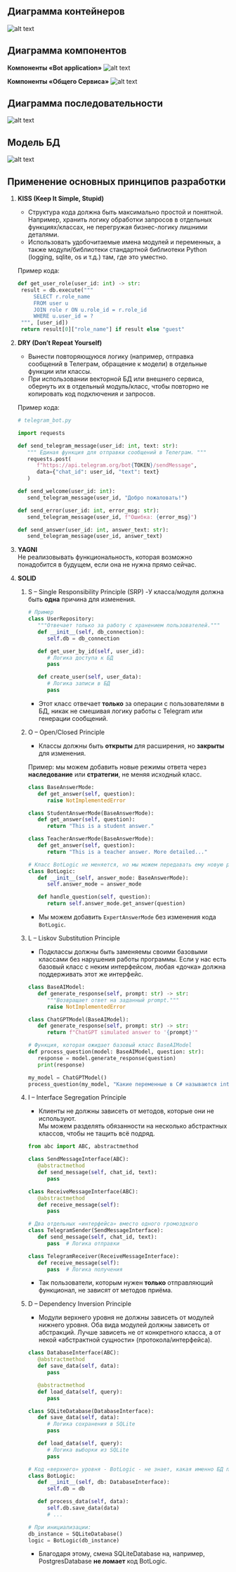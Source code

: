 ## Диаграмма контейнеров
![alt text](image-4.png)

## Диаграмма компонентов

**Компоненты «Bot application»**
![alt text](image-5.png)

**Компоненты «Общего Сервиса»**
![alt text](image-6.png)

## Диаграмма последовательности
![alt text](image-3.png)

## Модель БД
![alt text](image-2.png)

## Применение основных принципов разработки
1. **KISS (Keep It Simple, Stupid)**  
   - Структура кода должна быть максимально простой и понятной. Например, хранить логику обработки запросов в отдельных функциях/классах, не перегружая бизнес-логику лишними деталями.
   - Использовать удобочитаемые имена модулей и переменных, а также модули/библиотеки стандартной библиотеки Python (logging, sqlite, os и т.д.) там, где это уместно.
   
   Пример кода: 
   ```python
   def get_user_role(user_id: int) -> str:
    result = db.execute("""
        SELECT r.role_name
        FROM user u
        JOIN role r ON u.role_id = r.role_id
        WHERE u.user_id = ?
    """, [user_id])
    return result[0]["role_name"] if result else "guest"
   ```

2. **DRY (Don’t Repeat Yourself)**  
   - Вынести повторяющуюся логику (например, отправка сообщений в Телеграм, обращение к модели) в отдельные функции или классы.  
   - При использовании векторной БД или внешнего сервиса, обернуть их в отдельный модуль/класс, чтобы повторно не копировать код подключения и запросов.
   
   Пример кода: 
   ```python
   # telegram_bot.py

   import requests

   def send_telegram_message(user_id: int, text: str):
      """ Единая функция для отправки сообщений в Телеграм. """
      requests.post(
         f"https://api.telegram.org/bot{TOKEN}/sendMessage",
         data={"chat_id": user_id, "text": text}
      )

   def send_welcome(user_id: int):
      send_telegram_message(user_id, "Добро пожаловать!")

   def send_error(user_id: int, error_msg: str):
      send_telegram_message(user_id, f"Ошибка: {error_msg}")

   def send_answer(user_id: int, answer_text: str):
      send_telegram_message(user_id, answer_text)


   ```

3. **YAGNI**  
   Не реализовывать функциональность, которая возможно понадобится в будущем, если она не нужна прямо сейчас.

4. **SOLID**
   1. S – Single Responsibility Principle (SRP)
      -У класса/модуля должна быть **одна** причина для изменения.

      ```python
      # Пример
      class UserRepository:
         """Отвечает только за работу с хранением пользователей."""
         def __init__(self, db_connection):
            self.db = db_connection

         def get_user_by_id(self, user_id):
            # Логика доступа к БД
            pass

         def create_user(self, user_data):
            # Логика записи в БД
            pass
      ```
      - Этот класс отвечает **только** за операции с пользователями в БД, никак не смешивая логику работы с Telegram или генерации сообщений.

   2. O – Open/Closed Principle
      - Классы должны быть **открыты** для расширения, но **закрыты** для изменения.  

      Пример: мы можем добавить новые режимы ответа через **наследование** или **стратегии**, не меняя исходный класс.

      ```python
      class BaseAnswerMode:
         def get_answer(self, question):
            raise NotImplementedError

      class StudentAnswerMode(BaseAnswerMode):
         def get_answer(self, question):
            return "This is a student answer."

      class TeacherAnswerMode(BaseAnswerMode):
         def get_answer(self, question):
            return "This is a teacher answer. More detailed..."

      # Класс BotLogic не меняется, но мы можем передавать ему новую реализацию
      class BotLogic:
         def __init__(self, answer_mode: BaseAnswerMode):
            self.answer_mode = answer_mode

         def handle_question(self, question):
            return self.answer_mode.get_answer(question)
      ```
      - Мы можем добавить `ExpertAnswerMode` без изменения кода `BotLogic`.
   3. L – Liskov Substitution Principle
      - Подклассы должны быть заменяемы своими базовыми классами без нарушения работы программы.
      Если у нас есть базовый класс с неким интерфейсом, любая «дочка» должна поддерживать этот же интерфейс.

      ```python
      class BaseAIModel:
         def generate_response(self, prompt: str) -> str:
            """Возвращает ответ на заданный prompt."""
            raise NotImplementedError

      class ChatGPTModel(BaseAIModel):
         def generate_response(self, prompt: str) -> str:
            return f"ChatGPT simulated answer to '{prompt}'"

      # Функция, которая ожидает базовый класс BaseAIModel
      def process_question(model: BaseAIModel, question: str):
         response = model.generate_response(question)
         print(response)

      my_model = ChatGPTModel()
      process_question(my_model, "Какие переменные в C# называются int?")
      ```
   4. I – Interface Segregation Principle
      - Клиенты не должны зависеть от методов, которые они не используют.  
      Мы можем разделять обязанности на несколько абстрактных классов, чтобы не тащить всё подряд.

      ```python
      from abc import ABC, abstractmethod

      class SendMessageInterface(ABC):
         @abstractmethod
         def send_message(self, chat_id, text):
            pass

      class ReceiveMessageInterface(ABC):
         @abstractmethod
         def receive_message(self):
            pass

      # Два отдельных «интерфейса» вместо одного громоздкого
      class TelegramSender(SendMessageInterface):
         def send_message(self, chat_id, text):
            pass  # Логика отправки

      class TelegramReceiver(ReceiveMessageInterface):
         def receive_message(self):
            pass  # Логика получения
      ```
      - Так пользователи, которым нужен **только** отправляющий функционал, не зависят от методов приёма.

   5. D – Dependency Inversion Principle
      - Модули верхнего уровня не должны зависеть от модулей нижнего уровня. Оба вида модулей должны зависеть от абстракций. Лучше зависеть не от конкретного класса, а от некой «абстрактной сущности» (протокола/интерфейса).

      ```python
      class DatabaseInterface(ABC):
         @abstractmethod
         def save_data(self, data):
            pass

         @abstractmethod
         def load_data(self, query):
            pass

      class SQLiteDatabase(DatabaseInterface):
         def save_data(self, data):
            # Логика сохранения в SQLite
            pass

         def load_data(self, query):
            # Логика выборки из SQLite
            pass

      # Код «верхнего» уровня - BotLogic - не знает, какая именно БД под капотом:
      class BotLogic:
         def __init__(self, db: DatabaseInterface):
            self.db = db

         def process_data(self, data):
            self.db.save_data(data)
            # ...

      # При инициализации:
      db_instance = SQLiteDatabase()
      logic = BotLogic(db_instance)
      ```
      - Благодаря этому, смена SQLiteDatabase на, например, PostgresDatabase **не ломает** код BotLogic.